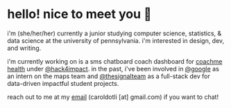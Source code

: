 # hello! nice to meet you 🍊

i'm (she/her/her) currently a junior studying computer science, statistics, & data science at the university of pennsylvania. i'm interested in design, dev, and writing.

i'm currently working on is a sms chatboard coach dashboard for [coachme health](https://www.coachmehealth.org/) under [@hack4impact](http://github.com/hack4impactpenn). in the past, i've been involved in [@google](http://github.com/google) as an intern on the maps team and [@thesignalteam](http://github.com/thesignalteam) as a full-stack dev for data-driven impactful student projects.

reach out to me at my [email](mailto:caroldotli@gmail.com) (caroldotli [at] gmail.com) if you want to chat! 
<!--
**caroljli/caroljli** is a ✨ _special_ ✨ repository because its `README.md` (this file) appears on your GitHub profile.

Here are some ideas to get you started:

- 🔭 I’m currently working on ...
- 🌱 I’m currently learning ...
- 👯 I’m looking to collaborate on ...
- 🤔 I’m looking for help with ...
- 💬 Ask me about ...
- 📫 How to reach me: ...
- 😄 Pronouns: ...
- ⚡ Fun fact: ...
-->
